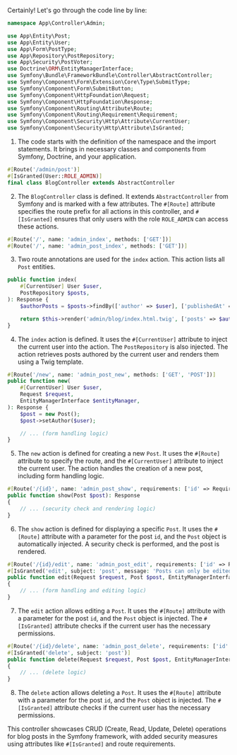 Certainly! Let's go through the code line by line:

```php
namespace App\Controller\Admin;

use App\Entity\Post;
use App\Entity\User;
use App\Form\PostType;
use App\Repository\PostRepository;
use App\Security\PostVoter;
use Doctrine\ORM\EntityManagerInterface;
use Symfony\Bundle\FrameworkBundle\Controller\AbstractController;
use Symfony\Component\Form\Extension\Core\Type\SubmitType;
use Symfony\Component\Form\SubmitButton;
use Symfony\Component\HttpFoundation\Request;
use Symfony\Component\HttpFoundation\Response;
use Symfony\Component\Routing\Attribute\Route;
use Symfony\Component\Routing\Requirement\Requirement;
use Symfony\Component\Security\Http\Attribute\CurrentUser;
use Symfony\Component\Security\Http\Attribute\IsGranted;
```

1. The code starts with the definition of the namespace and the import statements. It brings in necessary classes and components from Symfony, Doctrine, and your application.

```php
#[Route('/admin/post')]
#[IsGranted(User::ROLE_ADMIN)]
final class BlogController extends AbstractController
```

2. The `BlogController` class is defined. It extends `AbstractController` from Symfony and is marked with a few attributes. The `#[Route]` attribute specifies the route prefix for all actions in this controller, and `#[IsGranted]` ensures that only users with the role `ROLE_ADMIN` can access these actions.

```php
#[Route('/', name: 'admin_index', methods: ['GET'])]
#[Route('/', name: 'admin_post_index', methods: ['GET'])]
```

3. Two route annotations are used for the `index` action. This action lists all `Post` entities.

```php
public function index(
    #[CurrentUser] User $user,
    PostRepository $posts,
): Response {
    $authorPosts = $posts->findBy(['author' => $user], ['publishedAt' => 'DESC']);

    return $this->render('admin/blog/index.html.twig', ['posts' => $authorPosts]);
}
```

4. The `index` action is defined. It uses the `#[CurrentUser]` attribute to inject the current user into the action. The `PostRepository` is also injected. The action retrieves posts authored by the current user and renders them using a Twig template.

```php
#[Route('/new', name: 'admin_post_new', methods: ['GET', 'POST'])]
public function new(
    #[CurrentUser] User $user,
    Request $request,
    EntityManagerInterface $entityManager,
): Response {
    $post = new Post();
    $post->setAuthor($user);

    // ... (form handling logic)
}
```

5. The `new` action is defined for creating a new `Post`. It uses the `#[Route]` attribute to specify the route, and the `#[CurrentUser]` attribute to inject the current user. The action handles the creation of a new post, including form handling logic.

```php
#[Route('/{id}', name: 'admin_post_show', requirements: ['id' => Requirement::POSITIVE_INT], methods: ['GET'])]
public function show(Post $post): Response
{
    // ... (security check and rendering logic)
}
```

6. The `show` action is defined for displaying a specific `Post`. It uses the `#[Route]` attribute with a parameter for the post `id`, and the `Post` object is automatically injected. A security check is performed, and the post is rendered.

```php
#[Route('/{id}/edit', name: 'admin_post_edit', requirements: ['id' => Requirement::POSITIVE_INT], methods: ['GET', 'POST'])]
#[IsGranted('edit', subject: 'post', message: 'Posts can only be edited by their authors.')]
public function edit(Request $request, Post $post, EntityManagerInterface $entityManager): Response
{
    // ... (form handling and editing logic)
}
```

7. The `edit` action allows editing a `Post`. It uses the `#[Route]` attribute with a parameter for the post `id`, and the `Post` object is injected. The `#[IsGranted]` attribute checks if the current user has the necessary permissions.

```php
#[Route('/{id}/delete', name: 'admin_post_delete', requirements: ['id' => Requirement::POSITIVE_INT], methods: ['POST'])]
#[IsGranted('delete', subject: 'post')]
public function delete(Request $request, Post $post, EntityManagerInterface $entityManager): Response
{
    // ... (delete logic)
}
```

8. The `delete` action allows deleting a `Post`. It uses the `#[Route]` attribute with a parameter for the post `id`, and the `Post` object is injected. The `#[IsGranted]` attribute checks if the current user has the necessary permissions.

This controller showcases CRUD (Create, Read, Update, Delete) operations for blog posts in the Symfony framework, with added security measures using attributes like `#[IsGranted]` and route requirements.
